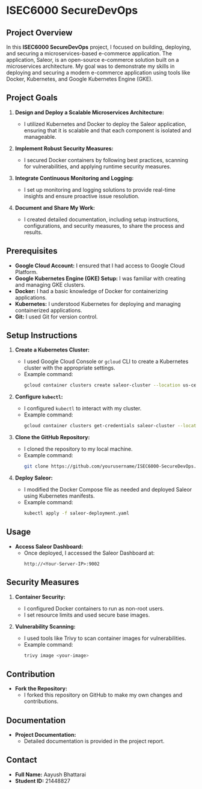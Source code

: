 # ISEC6000 SecureDevOps

## Project Overview

In this **ISEC6000 SecureDevOps** project, I focused on building, deploying, and securing a microservices-based e-commerce application. The application, Saleor, is an open-source e-commerce solution built on a microservices architecture. My goal was to demonstrate my skills in deploying and securing a modern e-commerce application using tools like Docker, Kubernetes, and Google Kubernetes Engine (GKE).

## Project Goals

1. **Design and Deploy a Scalable Microservices Architecture:**
   - I utilized Kubernetes and Docker to deploy the Saleor application, ensuring that it is scalable and that each component is isolated and manageable.

2. **Implement Robust Security Measures:**
   - I secured Docker containers by following best practices, scanning for vulnerabilities, and applying runtime security measures.

3. **Integrate Continuous Monitoring and Logging:**
   - I set up monitoring and logging solutions to provide real-time insights and ensure proactive issue resolution.

4. **Document and Share My Work:**
   - I created detailed documentation, including setup instructions, configurations, and security measures, to share the process and results.

## Prerequisites

- **Google Cloud Account:** I ensured that I had access to Google Cloud Platform.
- **Google Kubernetes Engine (GKE) Setup:** I was familiar with creating and managing GKE clusters.
- **Docker:** I had a basic knowledge of Docker for containerizing applications.
- **Kubernetes:** I understood Kubernetes for deploying and managing containerized applications.
- **Git:** I used Git for version control.

## Setup Instructions

1. **Create a Kubernetes Cluster:**
   - I used Google Cloud Console or `gcloud` CLI to create a Kubernetes cluster with the appropriate settings.
   - Example command:
     ```bash
     gcloud container clusters create saleor-cluster --location us-central1 --num-nodes 3 --machine-type e2-small
     ```

2. **Configure `kubectl`:**
   - I configured `kubectl` to interact with my cluster.
   - Example command:
     ```bash
     gcloud container clusters get-credentials saleor-cluster --location us-central1
     ```

3. **Clone the GitHub Repository:**
   - I cloned the repository to my local machine.
   - Example command:
     ```bash
     git clone https://github.com/yourusername/ISEC6000-SecureDevOps.git
     ```

4. **Deploy Saleor:**
   - I modified the Docker Compose file as needed and deployed Saleor using Kubernetes manifests.
   - Example command:
     ```bash
     kubectl apply -f saleor-deployment.yaml
     ```

## Usage

- **Access Saleor Dashboard:**
  - Once deployed, I accessed the Saleor Dashboard at:
    ```plaintext
    http://<Your-Server-IP>:9002
    ```

## Security Measures

1. **Container Security:**
   - I configured Docker containers to run as non-root users.
   - I set resource limits and used secure base images.

2. **Vulnerability Scanning:**
   - I used tools like Trivy to scan container images for vulnerabilities.
   - Example command:
     ```bash
     trivy image <your-image>
     ```



## Contribution

- **Fork the Repository:**
  - I forked this repository on GitHub to make my own changes and contributions.
  

## Documentation

- **Project Documentation:**
  - Detailed documentation is provided in the project report.

## Contact

- **Full Name:** Aayush Bhattarai
- **Student ID:** 21448827

